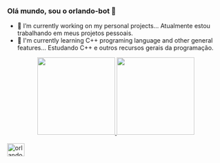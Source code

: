 ### Olá mundo, sou o orlando-bot 👋

- 🔭 I’m currently working on my personal projects...
     Atualmente estou trabalhando em meus projetos pessoais.
- 🌱 I'm currently learning C++ programing language and other general features...
    Estudando C++ e outros recursos gerais da programação.
<div align="center">
  <a href="https://github.com/orlando-bot">
  <img height="180em" src="https://github-readme-stats.vercel.app/api?username=orlando-bot&show_icons=true&theme=dark&include_all_commits=true&count_private=true"/>
  <img height="180em" src="https://github-readme-stats.vercel.app/api/top-langs/?username=orlando-bot&layout=compact&langs_count=7&theme=dark"/>
</div>
  <div style="display: inline_block"><br>
   <img align="center" alt="orlando-cpp" height="30" width="40" src="https://cdn.jsdelivr.net/gh/devicons/devicon/icons/cplusplus/cplusplus-original.svg" />
</div>
  
